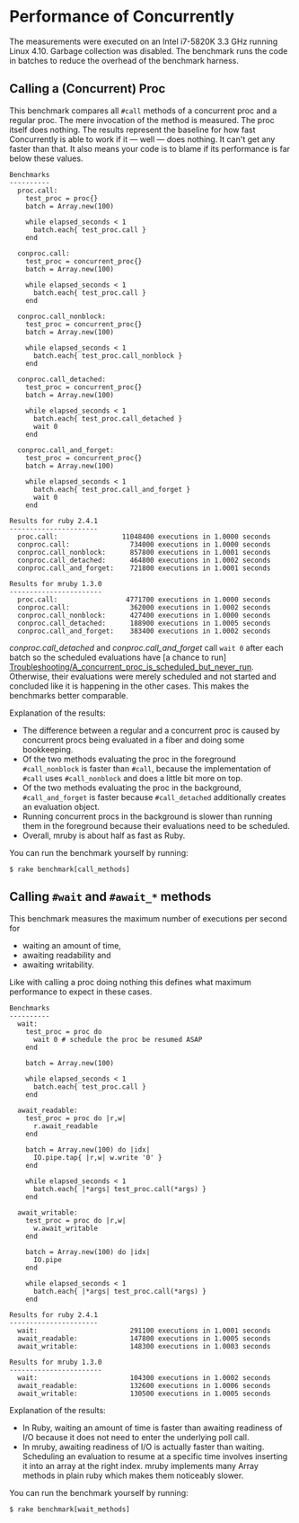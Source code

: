 # Performance of Concurrently

The measurements were executed on an Intel i7-5820K 3.3 GHz running Linux 4.10.
Garbage collection was disabled. The benchmark runs the code in batches to
reduce the overhead of the benchmark harness.

## Calling a (Concurrent) Proc

This benchmark compares all `#call` methods of a concurrent proc and a regular
proc. The mere invocation of the method is measured. The proc itself does
nothing. The results represent the baseline for how fast Concurrently is able
to work if it — well — does nothing. It can't get any faster than that. It also
means your code is to blame if its performance is far below these values.

    Benchmarks
    ----------
      proc.call:
        test_proc = proc{}
        batch = Array.new(100)
        
        while elapsed_seconds < 1
          batch.each{ test_proc.call }
        end
        
      conproc.call:
        test_proc = concurrent_proc{}
        batch = Array.new(100)
        
        while elapsed_seconds < 1
          batch.each{ test_proc.call }
        end
        
      conproc.call_nonblock:
        test_proc = concurrent_proc{}
        batch = Array.new(100)
        
        while elapsed_seconds < 1
          batch.each{ test_proc.call_nonblock }
        end
        
      conproc.call_detached:
        test_proc = concurrent_proc{}
        batch = Array.new(100)
        
        while elapsed_seconds < 1
          batch.each{ test_proc.call_detached }
          wait 0
        end
        
      conproc.call_and_forget:
        test_proc = concurrent_proc{}
        batch = Array.new(100)
        
        while elapsed_seconds < 1
          batch.each{ test_proc.call_and_forget }
          wait 0
        end
        
    Results for ruby 2.4.1
    ----------------------
      proc.call:                11048400 executions in 1.0000 seconds
      conproc.call:               734000 executions in 1.0000 seconds
      conproc.call_nonblock:      857800 executions in 1.0001 seconds
      conproc.call_detached:      464800 executions in 1.0002 seconds
      conproc.call_and_forget:    721800 executions in 1.0001 seconds
    
    Results for mruby 1.3.0
    -----------------------
      proc.call:                 4771700 executions in 1.0000 seconds
      conproc.call:               362000 executions in 1.0002 seconds
      conproc.call_nonblock:      427400 executions in 1.0000 seconds
      conproc.call_detached:      188900 executions in 1.0005 seconds
      conproc.call_and_forget:    383400 executions in 1.0002 seconds

*conproc.call_detached* and *conproc.call_and_forget* call `wait 0` after each
batch so the scheduled evaluations have [a chance to run]
[Troubleshooting/A_concurrent_proc_is_scheduled_but_never_run]. Otherwise,
their evaluations were merely scheduled and not started and concluded like it
is happening in the other cases. This makes the benchmarks better comparable.

Explanation of the results:

* The difference between a regular and a concurrent proc is caused by
  concurrent procs being evaluated in a fiber and doing some bookkeeping.
* Of the two methods evaluating the proc in the foreground `#call_nonblock`
  is faster than `#call`, because the implementation of `#call` uses
  `#call_nonblock` and does a little bit more on top.
* Of the two methods evaluating the proc in the background, `#call_and_forget`
  is faster because `#call_detached` additionally creates an evaluation
  object.
* Running concurrent procs in the background is slower than running them in the
  foreground because their evaluations need to be scheduled.
* Overall, mruby is about half as fast as Ruby.

You can run the benchmark yourself by running:

    $ rake benchmark[call_methods]


## Calling `#wait` and `#await_*` methods

This benchmark measures the maximum number of executions per second for

* waiting an amount of time,
* awaiting readability and
* awaiting writability.

Like with calling a proc doing nothing this defines what maximum performance
to expect in these cases.

    Benchmarks
    ----------
      wait:
        test_proc = proc do
          wait 0 # schedule the proc be resumed ASAP
        end
        
        batch = Array.new(100)
        
        while elapsed_seconds < 1
          batch.each{ test_proc.call }
        end
        
      await_readable:
        test_proc = proc do |r,w|
          r.await_readable
        end
        
        batch = Array.new(100) do |idx|
          IO.pipe.tap{ |r,w| w.write '0' }
        end
        
        while elapsed_seconds < 1
          batch.each{ |*args| test_proc.call(*args) }
        end
        
      await_writable:
        test_proc = proc do |r,w|
          w.await_writable
        end
        
        batch = Array.new(100) do |idx|
          IO.pipe
        end
        
        while elapsed_seconds < 1
          batch.each{ |*args| test_proc.call(*args) }
        end
        
    Results for ruby 2.4.1
    ----------------------
      wait:                       291100 executions in 1.0001 seconds
      await_readable:             147800 executions in 1.0005 seconds
      await_writable:             148300 executions in 1.0003 seconds
    
    Results for mruby 1.3.0
    -----------------------
      wait:                       104300 executions in 1.0002 seconds
      await_readable:             132600 executions in 1.0006 seconds
      await_writable:             130500 executions in 1.0005 seconds

Explanation of the results:

* In Ruby, waiting an amount of time is faster than awaiting readiness of I/O
  because it does not need to enter the underlying poll call.
* In mruby, awaiting readiness of I/O is actually faster than waiting.
  Scheduling an evaluation to resume at a specific time involves inserting it
  into an array at the right index. mruby implements many Array methods in
  plain ruby which makes them noticeably slower.

You can run the benchmark yourself by running:

    $ rake benchmark[wait_methods]


[Troubleshooting/A_concurrent_proc_is_scheduled_but_never_run]: http://www.rubydoc.info/github/christopheraue/m-ruby-concurrently/file/guides/Troubleshooting.md#A_concurrent_proc_is_scheduled_but_never_run